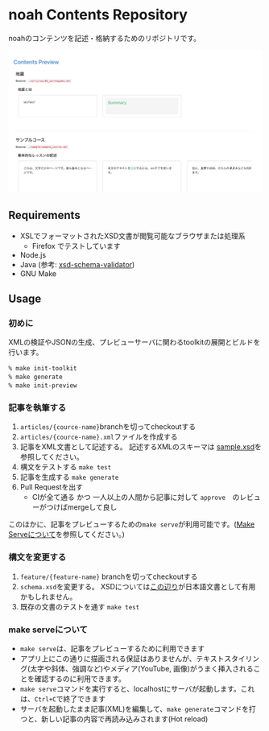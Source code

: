 # noah Contents Repository

noahのコンテンツを記述・格納するためのリポジトリです。

![プレビュー画面の例](./docs/preview.png)
## Requirements
- XSLでフォーマットされたXSD文書が閲覧可能なブラウザまたは処理系
  - Firefox でテストしています
- Node.js
- Java (参考: [xsd-schema-validator](https://www.npmjs.com/package/xsd-schema-validator))
- GNU Make

## Usage

### 初めに

XMLの検証やJSONの生成、プレビューサーバに関わるtoolkitの展開とビルドを行います。

```zsh
% make init-toolkit
% make generate
% make init-preview
```

### 記事を執筆する

1. `articles/{cource-name}`branchを切ってcheckoutする
2. `articles/{cource-name}.xml`ファイルを作成する
3. 記事をXML文書として記述する。
記述するXMLのスキーマは [sample.xsd](sample.xsd)を参照してください。
4. 構文をテストする `make test`
5. 記事を生成する `make generate`
6. Pull Requestを出す
   - CIが全て通る かつ 一人以上の人間から記事に対して `approve`　のレビューがつけばmergeして良し

このほかに、記事をプレビューするための`make serve`が利用可能です。([Make Serveについて](#make-serveについて)を参照してください。)

### 構文を変更する
1. `feature/{feature-name}` branchを切ってcheckoutする
2. `schema.xsd`を変更する。
XSDについては[この辺り](https://www.mlab.im.dendai.ac.jp/~yamada/web/xml/xmlschema.html)が日本語文書として有用かもしれません。
3. 既存の文書のテストを通す `make test`

### make serveについて
-  `make serve`は、記事をプレビューするために利用できます
- アプリ上にこの通りに描画される保証はありませんが、テキストスタイリング(太字や斜体、強調など)やメディア(YouTube, 画像)がうまく挿入されることを確認するのに利用できます。
- `make serve`コマンドを実行すると、localhostにサーバが起動します。これは、`Ctrl+C`で終了できます
- サーバを起動したまま記事(XML)を編集して、`make generate`コマンドを打つと、新しい記事の内容で再読み込みされます(Hot reload)



